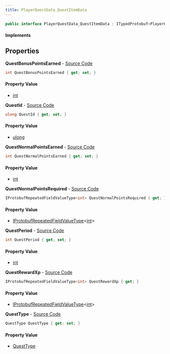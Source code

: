 ```yaml
---
title: PlayerQuestData_QuestItemData
---
```


```csharp
public interface PlayerQuestData_QuestItemData : ITypedProtobuf<PlayerQuestData_QuestItemData>, INativeHandle
```

#### Implements

## Properties

**QuestBonusPointsEarned** - [Source Code](https://github.com/swiftly-solution/swiftlys2/blob/master/managed/src/SwiftlyS2.Generated/Protobufs/Interfaces/PlayerQuestData_QuestItemData.cs#L19)

```csharp
int QuestBonusPointsEarned { get; set; }
```

#### Property Value

- [int](https://learn.microsoft.com/dotnet/api/system.int32)

**QuestId** - [Source Code](https://github.com/swiftly-solution/swiftlys2/blob/master/managed/src/SwiftlyS2.Generated/Protobufs/Interfaces/PlayerQuestData_QuestItemData.cs#L13)

```csharp
ulong QuestId { get; set; }
```

#### Property Value

- [ulong](https://learn.microsoft.com/dotnet/api/system.uint64)

**QuestNormalPointsEarned** - [Source Code](https://github.com/swiftly-solution/swiftlys2/blob/master/managed/src/SwiftlyS2.Generated/Protobufs/Interfaces/PlayerQuestData_QuestItemData.cs#L16)

```csharp
int QuestNormalPointsEarned { get; set; }
```

#### Property Value

- [int](https://learn.microsoft.com/dotnet/api/system.int32)

**QuestNormalPointsRequired** - [Source Code](https://github.com/swiftly-solution/swiftlys2/blob/master/managed/src/SwiftlyS2.Generated/Protobufs/Interfaces/PlayerQuestData_QuestItemData.cs#L22)

```csharp
IProtobufRepeatedFieldValueType<int> QuestNormalPointsRequired { get; }
```

#### Property Value

- [IProtobufRepeatedFieldValueType](/docs/api/shared/netmessages/iprotobufrepeatedfieldvaluetype-1)<[int](https://learn.microsoft.com/dotnet/api/system.int32)>

**QuestPeriod** - [Source Code](https://github.com/swiftly-solution/swiftlys2/blob/master/managed/src/SwiftlyS2.Generated/Protobufs/Interfaces/PlayerQuestData_QuestItemData.cs#L28)

```csharp
int QuestPeriod { get; set; }
```

#### Property Value

- [int](https://learn.microsoft.com/dotnet/api/system.int32)

**QuestRewardXp** - [Source Code](https://github.com/swiftly-solution/swiftlys2/blob/master/managed/src/SwiftlyS2.Generated/Protobufs/Interfaces/PlayerQuestData_QuestItemData.cs#L25)

```csharp
IProtobufRepeatedFieldValueType<int> QuestRewardXp { get; }
```

#### Property Value

- [IProtobufRepeatedFieldValueType](/docs/api/shared/netmessages/iprotobufrepeatedfieldvaluetype-1)<[int](https://learn.microsoft.com/dotnet/api/system.int32)>

**QuestType** - [Source Code](https://github.com/swiftly-solution/swiftlys2/blob/master/managed/src/SwiftlyS2.Generated/Protobufs/Interfaces/PlayerQuestData_QuestItemData.cs#L31)

```csharp
QuestType QuestType { get; set; }
```

#### Property Value

- [QuestType](/docs/api/shared/protobufdefinitions/questtype)

